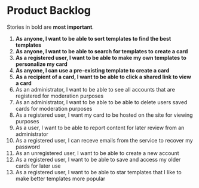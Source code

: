 # Product Backlog

Stories in bold are __most important__.

1. __As anyone, I want to be able to sort templates to find the best templates__
2. __As anyone, I want to be able to search for templates to create a card__
3. __As a registered user, I want to be able to make my own templates to personalize my card__
4. __As anyone, I can use a pre-existing template to create a card__
5. __As a recipient of a card, I want to be able to click a shared link to view a card__
6. As an administrator, I want to be able to see all accounts that are registered for moderation purposes
7. As an administrator, I want to be able to be able to delete users saved cards for moderation purposes
8. As a registered user, I want my card to be hosted on the site for viewing purposes
9. As a user, I want to be able to report content for later review from an administrator
10. As a registered user, I can receve emails from the service to recover my password
11. As an unregistered user, I want to be able to create a new account 
12. As a registered user, I want to be able to save and access my older cards for later use
14. As a registered user, I want to be able to star templates that I like to make better templates more popular 
